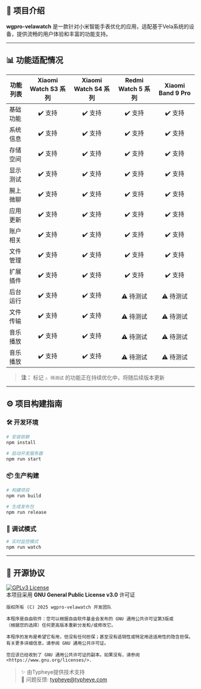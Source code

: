 ## 🚀 项目介绍  
**wgpro-velawatch** 是一款针对小米智能手表优化的应用，适配基于Vela系统的设备，提供流畅的用户体验和丰富的功能支持。

---

## 📊 功能适配情况  

| 功能列表         | Xiaomi Watch S3 系列 | Xiaomi Watch S4 系列 | Redmi Watch 5 系列 | Xiaomi Band 9 Pro |
|------------------|:------------------:|:-------------------:|:-------------------:|:-------------------:|
| 基础功能       |       ✔️ 支持      |        ✔️ 支持       |        ✔️ 支持       |        ✔️ 支持       |
| 系统信息       |       ✔️ 支持      |        ✔️ 支持       |        ✔️ 支持       |        ✔️ 支持       |
| 存储空间       |       ✔️ 支持      |        ✔️ 支持       |        ✔️ 支持       |        ✔️ 支持       |
| 显示测试       |       ✔️ 支持      |        ✔️ 支持       |        ✔️ 支持       |        ✔️ 支持       |
| 腕上微聊       |       ✔️ 支持      |        ✔️ 支持       |        ✔️ 支持       |        ✔️ 支持       |
| 应用更新       |       ✔️ 支持      |        ✔️ 支持       |        ✔️ 支持       |        ✔️ 支持       |
| 账户相关       |       ✔️ 支持      |        ✔️ 支持       |        ✔️ 支持       |        ✔️ 支持       |
| 文件管理       |       ✔️ 支持      |        ✔️ 支持       |        ✔️ 支持       |        ✔️ 支持       |
| 扩展插件       |       ✔️ 支持      |        ✔️ 支持       |        ✔️ 支持       |        ✔️ 支持       |
| 后台运行       |       ✔️ 支持      |        ✔️ 支持       |       ⚠️ 待测试      |       ⚠️ 待测试      |
| 文件传输       |       ✔️ 支持      |        ✔️ 支持       |       ⚠️ 待测试      |       ⚠️ 待测试      |
| 音乐播放       |       ✔️ 支持      |        ✔️ 支持       |       ⚠️ 待测试      |       ⚠️ 待测试      |
| 音乐播放       |       ✔️ 支持      |        ✔️ 支持       |       ⚠️ 待测试      |       ⚠️ 待测试      |

> **注：** 标记 `⚠️ 待测试` 的功能正在持续优化中，将随后续版本更新

---

## ⚙️ 项目构建指南  

### 🛠️ 开发环境  
```bash
# 安装依赖
npm install

# 启动开发服务器
npm run start
```

### 📦 生产构建  
```bash
# 构建项目
npm run build

# 生成发布包
npm run release
```

### 🐞 调试模式  
```bash
# 实时监控模式
npm run watch
```

---

## 📜 开源协议  
[![GPLv3 License](https://img.shields.io/badge/License-GPL%20v3-blue.svg)](https://www.gnu.org/licenses/gpl-3.0)  
本项目采用 **GNU General Public License v3.0** 许可证

```text
版权所有 (C) 2025 wgpro-velawatch 开发团队

本程序是自由软件：您可以根据自由软件基金会发布的 GNU 通用公共许可证第3版或
（根据您的选择）任何更高版本重新分发和/或修改它。

本程序的发布是希望它有用，但没有任何担保；甚至没有适销性或特定用途适用性的隐含担保。
有关更多详细信息，请参阅 GNU 通用公共许可证。

您应该已经收到了 GNU 通用公共许可证的副本。如果没有，请参阅 <https://www.gnu.org/licenses/>.
```

> ✨ 由Typheye提供技术支持  
> 🐞 问题反馈: [typheye@typheye.com](mailto:typheye@typheye.com)
